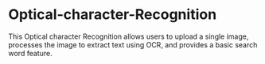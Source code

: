 # Optical-character-Recognition
This Optical character Recognition allows users to upload a single image, processes the image to extract text using OCR, and provides a basic search word feature. 
